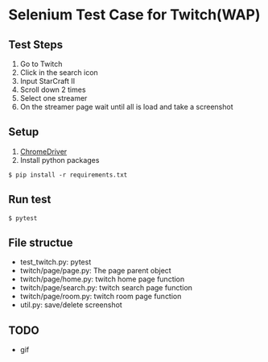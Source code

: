 # Selenium Test Case for Twitch(WAP)

## Test Steps
1. Go to Twitch
2. Click in the search icon
3. Input StarCraft II
4. Scroll down 2 times
5. Select one streamer
6. On the streamer page wait until all is load and take a screenshot

## Setup
1. [ChromeDriver](https://chromedriver.chromium.org/downloads)
2. Install python packages
```shell
$ pip install -r requirements.txt
```

## Run test
```shell
$ pytest
```

## File structue
- test_twitch.py: pytest
- twitch/page/page.py: The page parent object
- twitch/page/home.py: twitch home page function
- twitch/page/search.py: twitch search page function
- twitch/page/room.py: twitch room page function
- util.py: save/delete screenshot

## TODO
- gif
